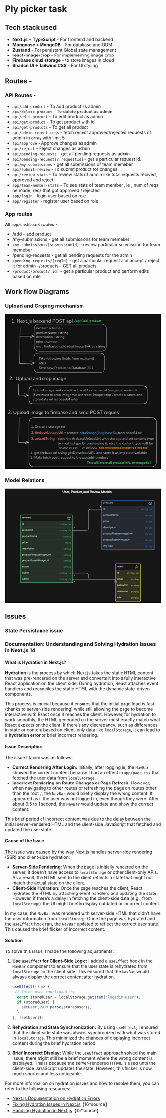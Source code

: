 # Ply picker task

## Tech stack used 

- **Next.js + TypeScript** - For frontend and backend
- **Mongoose + MongoDB** - For database and ODM
- **Zustand** - For persistant Global state management
- **react-image-crop** - For implementing image crop
- **Firebase cloud storage** - to store images in cloud
- **Shadcn UI + Tailwind CSS** - For UI styling

## Routes - 

### API Routes - 

- `api/add-product` - To add product as admin
- `api/delete-product` - To delete product as admin
- `api/edit-product` - To edit product as admin
- `api/get-product` - To get product with id
- `api/get-products` - To get all product 
- `api/admin-recent-reqs` - fetch recent approved/rejected requests of admin in array with limit 5
- `api/approve` - Approve changes as admin
- `api/reject` - Reject changes as admin
- `api/pending-requests` -  get all pending requests as admin
- `api/pending-requests/[requestId]` -  get a particular request id. 
- `api/my-submissions` - get all submissions of team memeber
- `api/submit-review` - To submit product for changes
- `api/review-stats` - To review stats of admin like total requests recived, approved and reject
- `app/team-member-stats` - To see stats of team member , ie , num of reqs he made, reqs that got approved / rejected
- `app/login` - login user based on role
- `app/register` - register user based on role

### App routes

All `app/dashboard` routes - 

- /add - add product
- /my-submissions - get all submissions for team memeber
- `/my-submissions/[submissionId]` - review particular submission for team memeber
- /pending-requests - get all pending requests for the admin
- `/pending-requests/[reqId]` - get a particular request and accept / reject it for admin
-/products  -  GET all products
- `/product/product/[id]` - get a particular product and perform edits based on role


## Work flow Diagrams

### Upload and Croping mechanism

![upload and crop](public/image-1.png)

### Model Relations

![models](public/image.png)

## Issues


### State Persistance issue
### Documentation: Understanding and Solving Hydration Issues in Next.js 14

#### **What is Hydration in Next.js?**

**Hydration** is the process by which Next.js takes the static HTML content that was pre-rendered on the server and converts it into a fully interactive React application on the client side. During hydration, React attaches event handlers and reconciles the static HTML with the dynamic state-driven components.

This process is crucial because it ensures that the initial page load is fast (thanks to server-side rendering) while still allowing the page to become interactive with React once it reaches the client. However, for hydration to work smoothly, the HTML generated on the server must exactly match what React expects on the client. If there’s any discrepancy, such as differences in state or content based on client-only data like `localStorage`, it can lead to a **hydration error** or brief incorrect rendering.

#### **Issue Description**

The issue I faced was as follows:
- **Correct Rendering After Login:** Initially, after logging in, the `NavBar` showed the correct content because I had an effect in `app/page.tsx` that fetched the user data from `localStorage`.
- **Incorrect Rendering on Route Changes or Page Refresh:** However, when navigating to other routes or refreshing the page on routes other than the root `/`, the `NavBar` would briefly display the wrong content. It appeared as if the user was not logged in, even though they were. After about 0.5 to 1 second, the `NavBar` would update and show the correct content.

This brief period of incorrect content was due to the delay between the initial server-rendered HTML and the client-side JavaScript that fetched and updated the user state.

#### **Cause of the Issue**

The issue was caused by the way Next.js handles server-side rendering (SSR) and client-side hydration:
- **Server-Side Rendering:** When the page is initially rendered on the server, it doesn’t have access to `localStorage` or other client-only APIs. As a result, the HTML sent to the client reflects a state that might not match the actual state on the client.
- **Client-Side Hydration:** Once the page reaches the client, React hydrates the HTML by attaching event handlers and updating the state. However, if there’s a delay in fetching the client-side data (e.g., from `localStorage`), the UI might briefly display outdated or incorrect content.

In my case, the `NavBar` was rendered with server-side HTML that didn’t have the user information from `localStorage`. Once the page was hydrated and the `useEffect` hook ran, the `NavBar` updated to reflect the correct user state. This caused the brief flicker of incorrect content.

#### **Solution**

To solve this issue, I made the following adjustments:

1. **Use `useEffect` for Client-Side Logic:**
   I added a `useEffect` hook in the `NavBar` component to ensure that the user state is rehydrated from `localStorage` on the client side. This ensured that the `NavBar` would always display the correct content after hydration.

   ```javascript
   useEffect(() => {
    // fetch user functionality
     const storedUser = localStorage.getItem("logedin-user");
     if (storedUser) {
       setUser(JSON.parse(storedUser));
     }
   }, [setUser]);
   ```

2. **Rehydration and State Synchronization:**
   By using `useEffect`, I ensured that the client-side state was always synchronized with what was stored in `localStorage`. This minimized the chances of displaying incorrect content during the brief hydration period.

3. **Brief Incorrect Display:**
   While the `useEffect` approach solved the main issue, there might still be a brief moment where the wrong content is displayed. This is because the server-rendered HTML is used until the client-side JavaScript updates the state. However, this flicker is now much shorter and less noticeable.


For more information on hydration issues and how to resolve them, you can refer to the following resources:
- [Next.js Documentation on Hydration Errors](https://nextjs.org/docs/messages/react-hydration-error)
- [Fixing Hydration Issues in Next.js](https://brockherion.dev/blog/posts/nextjs-fixing-hydration-issues-with-zustand)【16†source】
- [Handling Hydration in Next.js](https://nextjsstarter.com/blog/hydration-errors)【15†source】.

